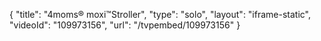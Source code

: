 {
    "title": "4moms&reg; moxi&trade;Stroller",
    "type": "solo",
    "layout": "iframe-static",
    "videoId": "109973156",
    "url": "\/tvpembed\/109973156"
}